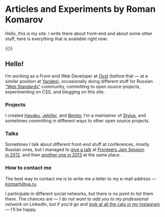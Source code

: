 # **Articles and Experiments** by Roman Komarov

Hello, this is my site. I write there about front-end and about some other stuff, here is everything that is available right now:

{{<ArticleList>}}

## Hello!

I’m working as a Front-end Web Developer at [Oyst](http://www.oyst.com) (before that — at a similar position at [Yandex](http://yandex.com)), occasionally doing different stuff for Russian [“Web Standards”](http://web-standards.ru/about/en/) community, committing to open source projects, experimenting on CSS, and blogging on this site.

### Projects

I created [Hayaku](http://hayakubundle.com), [Jekiller](gh:shower/jekyller), and [Bemto](gh:kizu/bemto); I'm a maintainer of [Stylus](gh:stylus/stylus), and sometimes committing in different ways to other open source projects.


### Talks

Sometimes I talk about different front-end stuff at conferences, mostly Russian ones, but I managed to [give a talk](http://vimeo.com/51897358) at [Fronteers Jam Session in 2012](http://fronteers.nl/congres/2012/jam-session), and then [another one in 2013](https://fronteers.nl/congres/2013/jam-session/dont-look-into-the-source) at the same place.


### How to contact me

The best way to contact me is to write me a letter to my e-mail address — [kizmarh@ya.ru](mailto:kizmarh@ya.ru).

I participate in different social networks, but there is no point to list them there. The chances are — _I do not want to add you to my professional network on LinkedIn_, but if you'd go and [look at all the cats in my Instagram](https://instagram.com/ki_zu) — I'll be happy.
